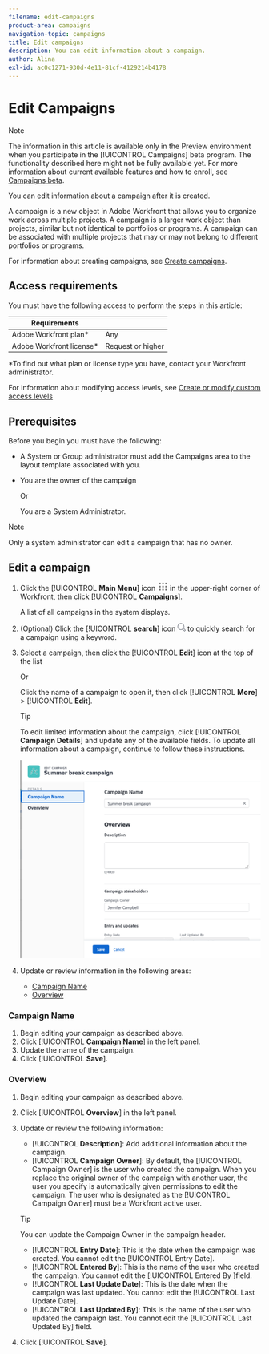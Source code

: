 ```yaml
---
filename: edit-campaigns
product-area: campaigns
navigation-topic: campaigns
title: Edit campaigns
description: You can edit information about a campaign.
author: Alina
exl-id: ac0c1271-930d-4e11-81cf-4129214b4178
---
```

# Edit Campaigns

>[!NOTE]
>
>The information in this article is available only in the Preview environment when you participate in the [!UICONTROL Campaigns] beta program. The functionality described here might not be fully available yet. For more information about current available features and how to enroll, see  [Campaigns beta](../../product-announcements/betas/campaign-object-beta.md).

You can edit information about a campaign after it is created. 

A campaign is a new object in Adobe Workfront that allows you to organize work across multiple projects. A campaign is a larger work object than projects, similar but not identical to portfolios or programs.  A campaign can be  associated with multiple projects that may or may not belong to different portfolios or programs.

For information about creating campaigns, see [Create campaigns](create-campaigns.md). 

## Access requirements

You must have the following access to perform the steps in this article:

| Requirements            |                   |
|--------------------------|-------------------|
| Adobe Workfront plan*    | Any               |
| Adobe Workfront license* | Request or higher |

*To find out what plan or license type you have, contact your Workfront administrator.

For information about modifying access levels, see [Create or modify custom access levels](../../administration-and-setup/add-users/configure-and-grant-access/create-modify-access-levels.md)

<!--
When the access, permissions will be implemented for above, replace that *sentence under the table with this; 
*To find out what plan, license type, or access you have, contact your Workfront administrator.
-->

## Prerequisites

Before you begin you must have the following:

* A System or Group administrator must add the Campaigns area to the layout template associated with you.
* You are the owner of the campaign 

    Or 

    You are a System Administrator.

>[!NOTE]
>
>Only a system administrator can edit a campaign that has no owner.

## Edit a campaign

1. Click the [!UICONTROL **Main Menu**] icon ![](assets/main-menu-icon.png) in the upper-right corner of Workfront, then click [!UICONTROL **Campaigns**]. 

    A list of all campaigns in the system displays.
1. (Optional) Click the [!UICONTROL **search**] icon ![](assets/search-icon.png)   to quickly search for a campaign using a keyword.
1. Select a campaign, then click the [!UICONTROL **Edit**] icon at the top of the list
    
    Or 
    
    Click the name of a campaign to open it, then click [!UICONTROL **More**] > [!UICONTROL **Edit**]. 

    >[!TIP]
    >
    >To edit limited information about the campaign, click [!UICONTROL **Campaign Details**] and update any of the available fields. To update all information about a campaign, continue to follow these instructions.

    ![](assets/campaign-edit-box.png)
1. Update or review information in the following areas:
    * [Campaign Name](#campaign-name)
    * [Overview](#overview)


### Campaign Name 

1. Begin editing your campaign as described above.
1. Click [!UICONTROL **Campaign Name**] in the left panel.
1. Update the name of the campaign.
1. Click [!UICONTROL **Save**].

### Overview

1. Begin editing your campaign as described above.
1. Click [!UICONTROL **Overview**] in the left panel.
1. Update or review the following information:
    * [!UICONTROL **Description**]: Add additional information about the campaign.
    * [!UICONTROL **Campaign Owner**]: By default, the [!UICONTROL Campaign Owner] is the user who created the campaign. When you replace the original owner of the campaign with another user, the user you specify is automatically given permissions to edit the campaign. The user who is designated as the [!UICONTROL Campaign Owner] must be a Workfront active user. 
    
    >[!TIP]
    >
    > You can update the Campaign Owner in the campaign header.

    * [!UICONTROL **Entry Date**]: This is the date when the campaign was created. You cannot edit the [!UICONTROL Entry Date].
    * [!UICONTROL **Entered By**]: This is the name of the user who created the campaign. You cannot edit the [!UICONTROL Entered By ]field.
    * [!UICONTROL **Last Update Date**]: This is the date when the campaign was last updated. You cannot edit the [!UICONTROL Last Update Date].
    * [!UICONTROL **Last Updated By**]: This is the name of the user who updated the campaign last. You cannot edit the [!UICONTROL Last Updated By] field.
1. Click [!UICONTROL **Save**].
